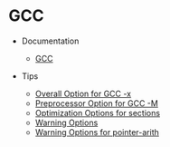 # GCC

- Documentation
    - [GCC](Documentation/gcc.pdf)

- Tips
    - [Overall Option for GCC -x](Tips/2025-09-23-GCC-Tips-Overall-options-for-gcc-x.md)
    - [Preprocessor Option for GCC -M](Tips/2025-09-23-GCC-Tips-Preprocessor-options-for-gcc-M.md)
    - [Optimization Options for sections](Tips/2025-10-09-GCC-Tips-Optimization-options-for-sections.md)
    - [Warning Options](Tips/2025-09-26-GCC-Tips-Warning-options.md)
    - [Warning Options for pointer-arith](Tips/2025-10-09-GCC-Tips-Warning-options-for-pointer-arith.md)
